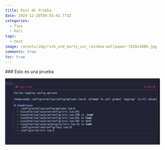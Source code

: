 ```yaml
---
title: Post de Prueba
date: 2024-12-28T09:54:42.773Z
categories:
  - Tips
  - Kali
tags:
  - test
image: /assets/img/rick_and_morty_car_rainbow-wallpaper-1920x1080.jpg
comments: true
toc: true
---
```


#﻿## Esto es una prueba

![](/assets/img/errorlua.png)

